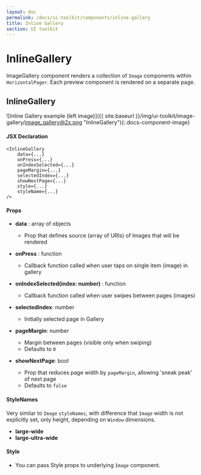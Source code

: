 ```yaml
---
layout: doc
permalink: /docs/ui-toolkit/components/inline-gallery
title: Inline Gallery
section: UI toolkit
---
```


# InlineGallery

ImageGallery component renders a collection of `Image` components within `HorizontalPager`. Each preview component is rendered on a separate page.

## InlineGallery
![Inline Gallery example (left image)]({{ site.baseurl }}/img/ui-toolkit/image-gallery/image_gallery@2x.png "InlineGallery"){:.docs-component-image}

#### JSX Declaration
```JSX
<InlineGallery
    data={...}
    onPress={...}
    onIndexSelected={...}
    pageMargin={...}
    selectedIndex={...}
    showNextPage={...}
    style={...}
    styleName={...}
/>
```

#### Props

* **data** : array of objects 
  - Prop that defines source (array of URIs) of Images that will be rendered 

* **onPress** : function  
  - Callback function called when user taps on single item (image) in gallery

* **onIndexSelected(index: number)** : function  
  - Callback function called when user swipes between pages (images)

* **selectedIndex**: number
  - Initially selected page in Gallery

* **pageMargin**: number
  - Margin between pages (visible only when swiping)
  - Defaults to `0`

* **showNextPage**: bool
  - Prop that reduces page width by `pageMargin`, allowing 'sneak peak' of next page
  - Defaults to `false`
  
#### StyleNames

Very similar to `Image` `styleNames`, with difference that `Image` width is not explicitly set, only height, depending on `Window` dimensions.  

* **large-wide** 
* **large-ultra-wide**

#### Style

* You can pass Style props to underlying `Image` component. 
